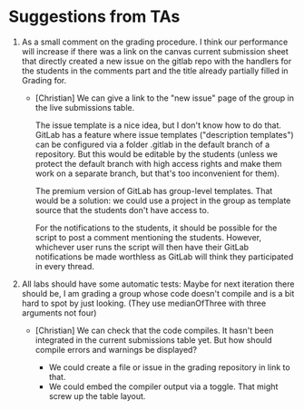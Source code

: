 # Suggestions from TAs

1. As a small comment on the grading procedure. I think our
   performance will increase if there was a link on the canvas current
   submission sheet that directly created a new issue on the gitlab repo
   with the handlers for the students in the comments part and the title
   already partially filled in Grading for.
   
   * [Christian]
	 We can give a link to the "new issue" page of the group in the live submissions table.
	 
	 The issue template is a nice idea, but I don't know how to do that.
	 GitLab has a feature where issue templates ("description templates")
	 can be configured via a folder .gitlab in the default branch of a repository.
	 But this would be editable by the students (unless we protect the default branch with high
	 access rights and make them work on a separate branch, but that's too inconvenient for them).

	 The premium version of GitLab has group-level templates.
	 That would be a solution: we could use a project in the group
	 as template source that the students don't have access to.

	 For the notifications to the students, it should be possible for the script
	 to post a comment mentioning the students. However, whichever user runs
	 the script will then have their GitLab notifications be made worthless
	 as GitLab will think they participated in every thread.

2. All labs should have some automatic tests:
   Maybe for next iteration there should be, I am grading a group
   whose code doesn't compile and is a bit hard to spot by just
   looking. (They use medianOfThree with three arguments not four)
   
   * [Christian]
	 We can check that the code compiles.
	 It hasn't been integrated in the current submissions table yet.
	 But how should compile errors and warnings be displayed?
	 
	 - We could create a file or issue in the grading repository in link to that.
	 - We could embed the compiler output via a toggle.
	   That might screw up the table layout.
